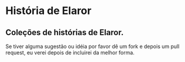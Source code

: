 # História de Elaror
## Coleções de histórias de Elaror.

Se tiver alguma sugestão ou idéia por favor dê um fork e depois um pull request, eu verei depois de incluirei da melhor forma.
